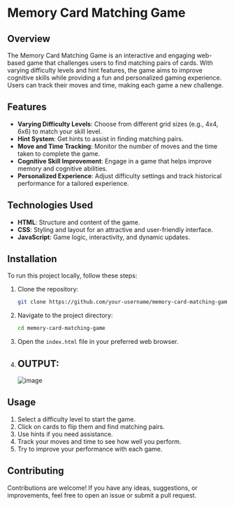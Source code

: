# Memory Card Matching Game

## Overview
The Memory Card Matching Game is an interactive and engaging web-based game that challenges users to find matching pairs of cards. With varying difficulty levels and hint features, the game aims to improve cognitive skills while providing a fun and personalized gaming experience. Users can track their moves and time, making each game a new challenge.

## Features
- **Varying Difficulty Levels**: Choose from different grid sizes (e.g., 4x4, 6x6) to match your skill level.
- **Hint System**: Get hints to assist in finding matching pairs.
- **Move and Time Tracking**: Monitor the number of moves and the time taken to complete the game.
- **Cognitive Skill Improvement**: Engage in a game that helps improve memory and cognitive abilities.
- **Personalized Experience**: Adjust difficulty settings and track historical performance for a tailored experience.

## Technologies Used
- **HTML**: Structure and content of the game.
- **CSS**: Styling and layout for an attractive and user-friendly interface.
- **JavaScript**: Game logic, interactivity, and dynamic updates.

## Installation
To run this project locally, follow these steps:

1. Clone the repository:
    ```bash
    git clone https://github.com/your-username/memory-card-matching-game.git
    ```
2. Navigate to the project directory:
    ```bash
    cd memory-card-matching-game
    ```
3. Open the `index.html` file in your preferred web browser.

4. ## OUTPUT:
   ![image](https://github.com/user-attachments/assets/4a072608-e4fa-453b-8024-d307906e41ca)


## Usage
1. Select a difficulty level to start the game.
2. Click on cards to flip them and find matching pairs.
3. Use hints if you need assistance.
4. Track your moves and time to see how well you perform.
5. Try to improve your performance with each game.

## Contributing
Contributions are welcome! If you have any ideas, suggestions, or improvements, feel free to open an issue or submit a pull request.

